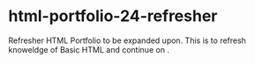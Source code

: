 # html-portfolio-24-refresher
Refresher HTML Portfolio to be expanded upon. This is to refresh knoweldge of Basic HTML and continue on .
